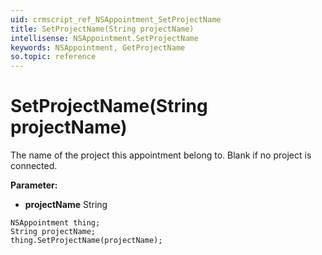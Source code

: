 ```yaml
---
uid: crmscript_ref_NSAppointment_SetProjectName
title: SetProjectName(String projectName)
intellisense: NSAppointment.SetProjectName
keywords: NSAppointment, GetProjectName
so.topic: reference
---
```


# SetProjectName(String projectName)

The name of the project this appointment belong to. Blank if no project is connected.

**Parameter:** 
 - **projectName** String

```crmscript
NSAppointment thing;
String projectName;
thing.SetProjectName(projectName);
```

